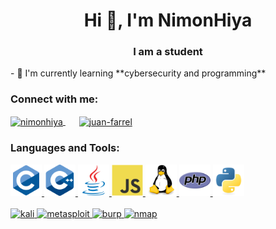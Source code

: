 <h1 align="center">Hi 👋, I'm NimonHiya</h1>
<h3 align="center">I am a student</h3>
- 🌱 I'm currently learning **cybersecurity and programming**

<h3 align="left">Connect with me:</h3>
<p align="left">
    <a href="https://instagram.com/nimonhiya" target="blank" style="margin-right: 10px;">
        <img align="center" src="https://upload.wikimedia.org/wikipedia/commons/a/a5/Instagram_icon.png" alt="nimonhiya" height="40" width="40" />
    </a>
    &nbsp;&nbsp;
    <a href="https://www.linkedin.com/in/juan-farrel-88b66a236/" target="blank">
        <img align="center" src="https://upload.wikimedia.org/wikipedia/commons/c/ca/LinkedIn_logo_initials.png" alt="juan-farrel" height="40" width="40" />
    </a>
</p>

<h3 align="left">Languages and Tools:</h3>
<p align="left">
    <a href="https://www.cprogramming.com/" target="_blank" rel="noreferrer"> <img src="https://raw.githubusercontent.com/devicons/devicon/master/icons/c/c-original.svg" alt="c" width="50" height="50"/> </a>
    <a href="https://www.w3schools.com/cpp/" target="_blank" rel="noreferrer"> <img src="https://raw.githubusercontent.com/devicons/devicon/master/icons/cplusplus/cplusplus-original.svg" alt="cplusplus" width="50" height="50"/> </a>
    <a href="https://www.java.com" target="_blank" rel="noreferrer"> <img src="https://raw.githubusercontent.com/devicons/devicon/master/icons/java/java-original.svg" alt="java" width="50" height="50"/> </a>
    <a href="https://developer.mozilla.org/en-US/docs/Web/JavaScript" target="_blank" rel="noreferrer"> <img src="https://raw.githubusercontent.com/devicons/devicon/master/icons/javascript/javascript-original.svg" alt="javascript" width="50" height="50"/> </a>
    <a href="https://www.linux.org/" target="_blank" rel="noreferrer"> <img src="https://raw.githubusercontent.com/devicons/devicon/master/icons/linux/linux-original.svg" alt="linux" width="50" height="50"/> </a>
    <a href="https://www.php.net" target="_blank" rel="noreferrer"> <img src="https://raw.githubusercontent.com/devicons/devicon/master/icons/php/php-original.svg" alt="php" width="50" height="50"/> </a>
    <a href="https://www.python.org" target="_blank" rel="noreferrer"> <img src="https://raw.githubusercontent.com/devicons/devicon/master/icons/python/python-original.svg" alt="python" width="50" height="50"/> </a>
    <br><br>
    <!-- Added Pentesting Tools -->
    <a href="https://www.kali.org/" target="_blank" rel="noreferrer"> <img src="https://upload.wikimedia.org/wikipedia/commons/d/d6/Kali_Linux_logo_and_words.svg" alt="kali" width="50" height="50"/> </a>
    <a href="https://www.metasploit.com/" target="_blank" rel="noreferrer"> <img src="https://upload.wikimedia.org/wikipedia/commons/a/a5/Metasploit_Logo.png" alt="metasploit" width="50" height="50"/> </a>
    <a href="https://portswigger.net/burp" target="_blank" rel="noreferrer"> <img src="https://upload.wikimedia.org/wikipedia/commons/2/2f/Burp_Suite_logo.svg" alt="burp" width="50" height="50"/> </a>
    <a href="https://nmap.org/" target="_blank" rel="noreferrer"> <img src="https://upload.wikimedia.org/wikipedia/commons/6/6e/Nmap-logo.svg" alt="nmap" width="50" height="50"/> </a>
</p>
